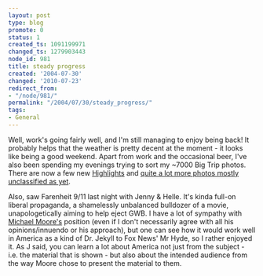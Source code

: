 ```yaml
---
layout: post
type: blog
promote: 0
status: 1
created_ts: 1091199971
changed_ts: 1279903443
node_id: 981
title: steady progress
created: '2004-07-30'
changed: '2010-07-23'
redirect_from:
- "/node/981/"
permalink: "/2004/07/30/steady_progress/"
tags:
- General
---
```

Well, work's going fairly well, and I'm still managing to enjoy being back!  It probably helps that the weather is pretty decent at the moment - it looks like being a good weekend.  Apart from work and the occasional beer, I've also been spending my evenings trying to sort my ~7000 Big Trip photos.  There are now a few new [Highlights](http://anjackson.net/image/tid/28) and [quite a lot more photos mostly unclassified as yet](http://anjackson.net/image/tid/29).
<!--break-->
Also, saw Farenheit 9/11 last night with Jenny & Helle.  It's kinda full-on liberal propaganda, a shamelessly unbalanced bulldozer of a movie, unapologetically aiming to help eject GWB.  I have a lot of sympathy with [Michael Moore's](http://www.michaelmoore.com/) position (even if I don't necessarily agree with all his opinions/innuendo or his approach), but one can see how it would work well in America as a kind of Dr. Jekyll to Fox News' Mr Hyde, so I rather enjoyed it.  As J said, you can learn a lot about America not just from the subject - i.e. the material that is shown - but also about the intended audience from the way Moore chose to present the material to them.


